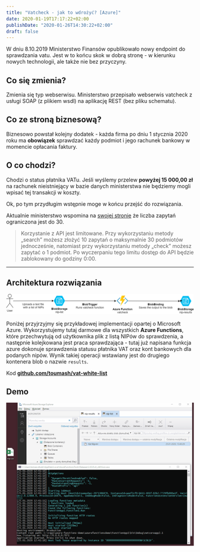 ```yaml
---
title: "Vatcheck - jak to wdrożyć? [Azure]"
date: 2020-01-19T17:17:22+02:00
publishDate: "2020-01-26T14:30:22+02:00"
draft: false
---
```


W dniu 8.10.2019 Ministerstwo Finansów opublikowało nowy endpoint do sprawdzania vatu. Jest w to końcu skok w dobrą stronę - w kierunku nowych technologii, ale także nie bez przyczyny.

## Co się zmienia?

Zmienia się typ webserwisu. Ministerstwo przepisało webserwis vatcheck z usługi SOAP (z plikiem wsdl) na aplikację REST (bez pliku schematu).

## Co ze stroną biznesową?

Biznesowo powstał kolejny dodatek - każda firma po dniu 1 stycznia 2020 roku ma **obowiązek** sprawdzać każdy podmiot i jego rachunek bankowy w momencie opłacania faktury. 

## O co chodzi?

Chodzi o status płatnika VATu. Jeśli wyślemy przelew **powyżej 15 000,00 zł** na rachunek nieistniejący w bazie danych ministerstwa nie będziemy mogli wpisać tej transakcji w koszty.

Ok, po tym przydługim wstępnie moge w końcu przejść do rozwiązania.


Aktualnie ministerstwo wspomina na [swojej stronie](https://www.gov.pl/web/kas/api-wykazu-podatnikow-vat) że liczba zapytań ograniczona jest do 30.
> Korzystanie z API jest limitowane. Przy wykorzystaniu metody „search” możesz złożyć 10 zapytań o maksymalnie 30 podmiotów jednocześnie, natomiast przy wykorzystaniu metody „check” możesz zapytać o 1 podmiot. Po wyczerpaniu tego limitu dostęp do API będzie zablokowany do godziny 0:00.


---

## Architektura rozwiązania
![Architecture](./VatCheckArchitecture.png)

Poniżej przyjrzyjmy się przykładowej implementacji opartej o Microsoft Azure. Wykorzystujemy tutaj darmowe dla wszystkich **Azure Functions**, które przechwytują od użytkownika plik z listą NIPów do sprawdzenia, a następnie kolejkowana jest praca sprawdzająca - tutaj już napisana funkcja azure dokonuje sprawdzenia statusu płatnika VAT oraz kont bankowych dla podanych nipów. Wynik takiej operacji wstawiany jest do drugiego kontenera blob o nazwie `results`.

Kod
[**github.com/toumash/vat-white-list**](https://github.com/Toumash/vat-white-list)

## Demo

![vatcheck](./VatCheckFunctionAppDemo.gif)